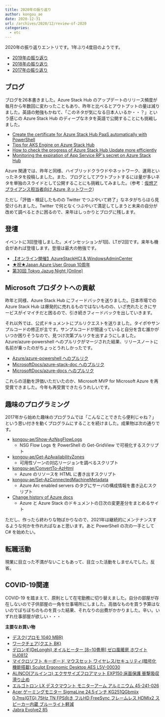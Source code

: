 ```yaml
---
title: 2020年の振り返り
author: kongou_ae
date: 2020-12-31
url: /archives/2020/12/review-of-2020
categories:
  - etc
---
```


2020年の振り返りエントリです。1年ぶり4度目のようです。

- [2019年の振り返り](https://blog.aimless.jp/archives/2019-12-31-review-of-2019)
- [2018年の振り返り](https://blog.aimless.jp/archives/2019-01-01-review-of-2018)
- [2017年の振り返り](https://blog.aimless.jp/archives/2018-01-02-the-review-of-2017)

## ブログ

ブログを26本書きました。Azure Stack Hub のアップデートのリリース頻度が毎月から年数回に変わったこともあり、昨年と比べるとアウトプットの量は減りました。英語の勉強もかねて、「このネタが気になる日本人いるか・・？」という感じの Azure Stack Hub のディープなネタを英語で公開することにも挑戦しました。

- [Create the certificate for Azure Stack Hub PaaS automatically with PowerShell](https://blog.aimless.jp/archives/2020/12/create-certificate-for-additional-rp-with-PowerShell)
- [Tips for AKS Engine on Azure Stack Hub](https://blog.aimless.jp/archives/2020/02/tips-for-aksengine-on-azurestackhub/)
- [How to check the progress of Azure Stack Hub Update more efficiently](https://blog.aimless.jp/archives/2020/08/how-to-check-the-progress-of-azurestackhub-update-more-efficiently)
- [Monitoring the expiration of App Service RP's secret on Azure Stack Hub](https://blog.aimless.jp/archives/2020/02/monitoring-the-expiration-of-appservicerps-secret-on-azurestackhub/)

Azure 関連では、昨年と同様、ハイブリッドクラウドやネットワーク、運用といったネタを投稿しました。また、ブログとしてアウトプットするには量が多いネタを単独のスライドとして公開することにも挑戦してみました。（参考：[仮想アプライアンス担当者向け Azure ネットワーク](https://speakerdeck.com/kongou_ae/azure-network-that-focus-on-network-virtual-appliance)）

ただし「評価・検証したものの Twitter でつぶやいて終了」なネタがちらほら見受けられました。Twitter で何となくつぶやいて満足してしまうと未来の自分が改めて調べるときに困るので、来年はしっかりとブログに残します。

## 登壇

イベントに3回登壇しました。メインセッションが1回、LTが2回です。来年も機会があれば登壇します。登壇は最大の勉強です。

- [【オンライン開催】AzureStackHCI & WindowsAdminCenter](https://hybridcloud.connpass.com/event/177887/)
- [★祝★Japan Azure User Group 10周年](https://jazug.connpass.com/event/186235/)
- [第30回 Tokyo Jazug Night (Online)](https://jazug.connpass.com/event/197139/)

## Microsoft プロダクトへの貢献

昨年と同様、Azure Stack Hub にフィードバックを送りました。日本市場での Azure Stack Hub は爆発的に売れるものではないものの、いざ売れたときにサービスがイマイチだと困るので、引き続きフィードバックを出していきます。

それ以外では、公式ドキュメントにプルリクエストを送りました。タイポやサンプルコードの修正が主です。サンプルコードが間違っていると自分を含む誰かがいつか困りそうなので、見つけ次第プルリクを出すようにしました。Azure/azure-powershell へのプルリクがマージされた結果、リリースノートに名前が乗ったのがちょっとうれしかったです。

- [Azure/azure-powershell へのプルリク](https://github.com/Azure/azure-powershell/pulls?q=is%3Apr+kongou-ae+)
- [MicrosoftDocs/azure-stack-doc へのプルリク](https://github.com/MicrosoftDocs/azure-stack-docs/pulls?q=is%3Apr+kongou-ae)
- [MicrosoftDocs/azure-docs へのプルリク](https://github.com/MicrosoftDocs/azure-docs/pulls?q=is%3Apr+kongou-ae)

これらの活動を評価いただいたのか、Microsoft MVP for Microsoft Azure を再受賞できました。今年も再受賞できたらうれしいです。

## 趣味のプログラミング

2017年から始めた趣味のプログラムでは「こんなことできたら便利じゃね？」という思い付きを動くプログラムにすることを続けました。成果物は次の通りです。

- [kongou-ae/Show-AzNsgFlowLogs](https://github.com/kongou-ae/Show-AzNsgFlowLogs)
  - NSG Flow Logs を PowerShell の Get-GridView で可視化するスクリプト
- [kongou-ae/Get-AzAvailabilityZones](https://github.com/kongou-ae/Get-AzAvailabilityZones)
  - 可用性ゾーンの対応リージョンを調べるスクリプト
- [kongou-ae/ConvertTo-AzHtml](https://github.com/kongou-ae/ConvertTo-AzHtml)
  - Azure のリソースを HTML に書き出すスクリプト
- [kongou-ae/Set-AzConnectedMachineMetadata](https://github.com/kongou-ae/Set-AzConnectedMachineMetadata)
  - Azure Arc enabled servers のタグにサーバの構成情報を書き込むスクリプト
- [Change history of Azure docs](https://azdochistory.aimless.jp/)
  - Azure と Azure Stack のドキュメントの日次の変更差分をまとめるサイト

ただし、作ったら終わりな物ばかりなので、2021年は継続的にメンテナンスするような何かを作れればなぁと思います。あと PowerShell の次の一手として C# を始めたい。

## 転職活動

現業に目立った不満がないこともあって、目立った活動をしませんでした。反省。

## COVID-19関連

COVID-19 を踏まえて、原則として在宅勤務に切り替えました。自分の部屋が存在しないので子供部屋の一角を仕事場所にしました。高価なものを買う予算はないのでぼちぼちのものを買った結果、それなりの出費がかかりました。辛い。いずれ仕事部屋が欲しい・・・

**主要なお買い物**

- [デスク(プロモ 1040 MBR)](https://www.nitori-net.jp/ec/product/6200803/)
- [ワークチェア(クエト BK)](https://www.nitori-net.jp/ec/product/6620524s/)
- [デロンギ(DeLonghi) オイルヒーター [8~10畳用] ゼロ風暖房 ホワイト HJ0812](https://www.amazon.co.jp/gp/product/B01508CMQ6/)
- [マイクロソフト キーボード マウスセット ワイヤレス/セキュリティ(暗号化機能搭載) Sculpt Ergonomic Desktop AES L5V-00030](https://www.amazon.co.jp/gp/product/B017V8MUB0/)
- [ALINCO(アルインコ) エクササイズフロアマット EXP150 床面保護 衝撃吸収 滑り止め](https://www.amazon.co.jp/gp/product/B0007TT7I0/)
- [エルゴトロン LX デスクマウント モニターアーム アルミニウム 45-241-026](https://www.amazon.co.jp/gp/product/B00358RIRC/)
- [Acer ゲーミングモニター SigmaLine 24.5インチ KG251QGbmiix 0.7ms(GTG) 75Hz TN FPS向き フルHD FreeSync フレームレス HDMIx2 スピーカー内蔵 ブルーライト軽減](https://www.amazon.co.jp/gp/product/B07JMLWK6D/)
- [Jabra Evolve2 85](https://www.jabra.jp/business/office-headsets/jabra-evolve/jabra-evolve2-85)
